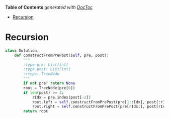 <!-- START doctoc generated TOC please keep comment here to allow auto update -->
<!-- DON'T EDIT THIS SECTION, INSTEAD RE-RUN doctoc TO UPDATE -->
**Table of Contents**  *generated with [DocToc](https://github.com/thlorenz/doctoc)*

- [Recursion](#recursion)

<!-- END doctoc generated TOC please keep comment here to allow auto update -->

# Recursion

```python
class Solution:
    def constructFromPrePost(self, pre, post):
        """
        :type pre: List[int]
        :type post: List[int]
        :rtype: TreeNode
        """
        if not pre: return None
        root = TreeNode(pre[0])
        if len(post) >= 2:
            rIdx = pre.index(post[-2])
            root.left = self.constructFromPrePost(pre[1:rIdx], post[:rIdx-1])
            root.right = self.constructFromPrePost(pre[rIdx:], post[rIdx-1:-1])
        return root
```
